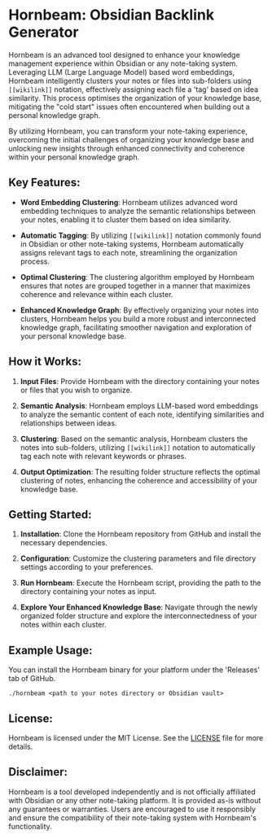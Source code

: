 # Hornbeam: Obsidian Backlink Generator

Hornbeam is an advanced tool designed to enhance your knowledge management experience within Obsidian or any note-taking system. Leveraging LLM (Large Language Model) based word embeddings, Hornbeam intelligently clusters your notes or files into sub-folders using `[[wikilink]]` notation, effectively assigning each file a 'tag' based on idea similarity. This process optimises the organization of your knowledge base, mitigating the "cold start" issues often encountered when building out a personal knowledge graph.

By utilizing Hornbeam, you can transform your note-taking experience, overcoming the initial challenges of organizing your knowledge base and unlocking new insights through enhanced connectivity and coherence within your personal knowledge graph.

## Key Features:

- **Word Embedding Clustering**: Hornbeam utilizes advanced word embedding techniques to analyze the semantic relationships between your notes, enabling it to cluster them based on idea similarity.

- **Automatic Tagging**: By utilizing `[[wikilink]]` notation commonly found in Obsidian or other note-taking systems, Hornbeam automatically assigns relevant tags to each note, streamlining the organization process.

- **Optimal Clustering**: The clustering algorithm employed by Hornbeam ensures that notes are grouped together in a manner that maximizes coherence and relevance within each cluster.

- **Enhanced Knowledge Graph**: By effectively organizing your notes into clusters, Hornbeam helps you build a more robust and interconnected knowledge graph, facilitating smoother navigation and exploration of your personal knowledge base.

## How it Works:

1. **Input Files**: Provide Hornbeam with the directory containing your notes or files that you wish to organize.

2. **Semantic Analysis**: Hornbeam employs LLM-based word embeddings to analyze the semantic content of each note, identifying similarities and relationships between ideas.

3. **Clustering**: Based on the semantic analysis, Hornbeam clusters the notes into sub-folders, utilizing `[[wikilink]]` notation to automatically tag each note with relevant keywords or phrases.

4. **Output Optimization**: The resulting folder structure reflects the optimal clustering of notes, enhancing the coherence and accessibility of your knowledge base.

## Getting Started:

1. **Installation**: Clone the Hornbeam repository from GitHub and install the necessary dependencies.

2. **Configuration**: Customize the clustering parameters and file directory settings according to your preferences.

3. **Run Hornbeam**: Execute the Hornbeam script, providing the path to the directory containing your notes as input.

4. **Explore Your Enhanced Knowledge Base**: Navigate through the newly organized folder structure and explore the interconnectedness of your notes within each cluster.

## Example Usage:

You can install the Hornbeam binary for your platform under the 'Releases' tab of GitHub.

```
./hornbeam <path to your notes directory or Obsidian vault>
```

## License:

Hornbeam is licensed under the MIT License. See the [LICENSE](LICENSE) file for more details.

## Disclaimer:

Hornbeam is a tool developed independently and is not officially affiliated with Obsidian or any other note-taking platform. It is provided as-is without any guarantees or warranties. Users are encouraged to use it responsibly and ensure the compatibility of their note-taking system with Hornbeam's functionality.
